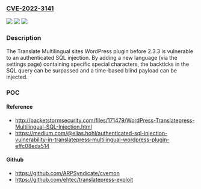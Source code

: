 ### [CVE-2022-3141](https://cve.mitre.org/cgi-bin/cvename.cgi?name=CVE-2022-3141)
![](https://img.shields.io/static/v1?label=Product&message=Translate%20Multilingual%20sites%20%E2%80%93%20TranslatePress&color=blue)
![](https://img.shields.io/static/v1?label=Version&message=2.3.3%3C%202.3.3%20&color=brighgreen)
![](https://img.shields.io/static/v1?label=Vulnerability&message=CWE-89%20SQL%20Injection&color=brighgreen)

### Description

The Translate Multilingual sites WordPress plugin before 2.3.3 is vulnerable to an authenticated SQL injection. By adding a new language (via the settings page) containing specific special characters, the backticks in the SQL query can be surpassed and a time-based blind payload can be injected.

### POC

#### Reference
- http://packetstormsecurity.com/files/171479/WordPress-Translatepress-Multilingual-SQL-Injection.html
- https://medium.com/@elias.hohl/authenticated-sql-injection-vulnerability-in-translatepress-multilingual-wordpress-plugin-effc08eda514

#### Github
- https://github.com/ARPSyndicate/cvemon
- https://github.com/ehtec/translatepress-exploit

